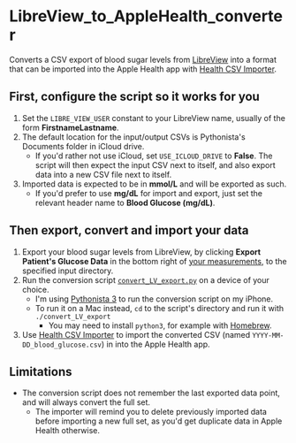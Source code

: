 # LibreView_to_AppleHealth_converter
Converts a CSV export of blood sugar levels from [LibreView](https://libreview.com) into a format that can be imported into the Apple Health app with [Health CSV Importer](https://lionheartsw.com/software/health-csv-importer/).

## First, configure the script so it works for you
1. Set the `LIBRE_VIEW_USER` constant to your LibreView name, usually of the form **FirstnameLastname**.
2. The default location for the input/output CSVs is Pythonista's Documents folder in iCloud drive.
   - If you'd rather not use iCloud, set `USE_ICLOUD_DRIVE` to **False**. The script will then expect the input CSV next to itself, and also export data into a new CSV file next to itself.
3. Imported data is expected to be in **mmol/L** and will be exported as such.
   - If you'd prefer to use **mg/dL** for import and export, just set the relevant header name to **Blood Glucose (mg/dL)**.

## Then export, convert and import your data
1. Export your blood sugar levels from LibreView, by clicking **Export Patient's Glucose Data** in the bottom right of [your measurements](https://www1.libreview.com/Dashboard/MyMeasurements), to the specified input directory.
2. Run the conversion script [`convert_LV_export.py`](./convert_LV_export.py) on a device of your choice.
   - I'm using [Pythonista 3](https://omz-software.com/pythonista/) to run the conversion script on my iPhone.
   - To run it on a Mac instead, `cd` to the script's directory and run it with `./convert_LV_export`
     - You may need to install `python3`, for example with [Homebrew](https://brew.sh).
3. Use [Health CSV Importer](https://lionheartsw.com/software/health-csv-importer/) to import the converted CSV (named `YYYY-MM-DD_blood_glucose.csv`) in into the Apple Health app.

## Limitations
- The conversion script does not remember the last exported data point, and will always convert the full set.
  - The importer will remind you to delete previously imported data before importing a new full set, as you'd get duplicate data in Apple Health otherwise.

